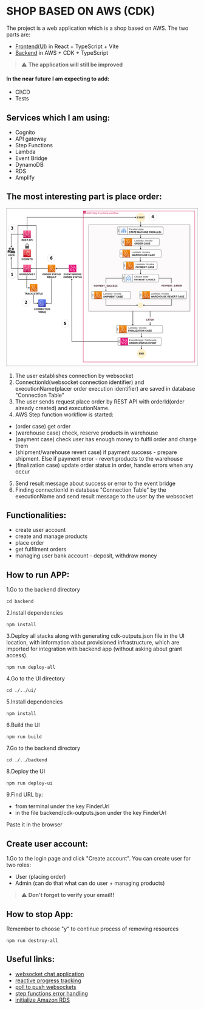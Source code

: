 # SHOP BASED ON AWS (CDK)

The project is a web application which is a shop based on AWS. The two parts are:
- [Frontend(UI)](https://github.com/MartinMartinni/aws-shop/blob/main/ui/README.md) in React + TypeScript + Vite
- [Backend](https://github.com/MartinMartinni/aws-shop/blob/main/backend/README.md) in AWS + CDK + TypeScript

> :warning:  **The application will still be improved**
#### In the near future I am expecting to add:
- CI\CD
- Tests

## Services which I am using:
- Cognito
- API gateway
- Step Functions
- Lambda
- Event Bridge
- DynamoDB
- RDS
- Amplify

## The most interesting part is place order:
![alt text](https://github.com/MartinMartinni/aws-shop/blob/main/place_order_workflow.drawio.png)

1. The user establishes connection by websocket
2. ConnectionId(websocket connection identifier) and executionName(placer order execution identifier) are saved in database "Connection Table"
3. The user sends request place order by REST API with orderId(order already created) and executionName.
4. AWS Step function workflow is started:
- (order case) get order
- (warehouse case) check, reserve products in warehouse
- (payment case) check user has enough money to fulfil order and charge them
- (shipment/warehouse revert case) if payment success - prepare shipment. Else if payment error - revert products to the warehouse
- (finalization case) update order status in order, handle errors when any occur
5. Send result message about success or error to the event bridge
6. Finding connectionId in database "Connection Table" by the executionName and send result message to the user by the websocket

## Functionalities:
- create user account
- create and manage products
- place order
- get fulfilment orders
- managing user bank account - deposit, withdraw money

## How to run APP:
1.Go to the backend directory
```
cd backend
```

2.Install dependencies
```
npm install
```

3.Deploy all stacks along with generating cdk-outputs.json file in the UI location, with information about provisioned infrastructure,
which are imported for integration with backend app (without asking about grant access).
```
npm run deploy-all
```

4.Go to the UI directory
```
cd ./../ui/
```

5.Install dependencies
```
npm install
```

6.Build the UI
```
npm run build
```

7.Go to the backend directory
```
cd ./../backend
```

8.Deploy the UI
```
npm run deploy-ui
```

9.Find URL by:
- from terminal under the key FinderUrl
- in the file backend/cdk-outputs.json under the key FinderUrl

Paste it in the browser

## Create user account:
1.Go to the login page and click "Create account". You can create user for two roles:
- User (placing order)
- Admin (can do that what can do user + managing products)

> :warning:  **Don't forget to verify your email!!**

## How to stop App:
Remember to choose "y" to continue process of removing resources
```
npm run destroy-all
```

## Useful links:
- [websocket chat application](https://github.com/aws-samples/websocket-chat-application/tree/main)
- [reactive progress tracking](https://aws.amazon.com/blogs/compute/implementing-reactive-progress-tracking-for-aws-step-functions/)
- [poll to push websockets](https://aws.amazon.com/blogs/compute/from-poll-to-push-transform-apis-using-amazon-api-gateway-rest-apis-and-websockets/)
- [step functions error handling](https://dashbird.io/blog/aws-step-functions-error-handling/)
- [initialize Amazon RDS](https://aws.amazon.com/blogs/infrastructure-and-automation/use-aws-cdk-to-initialize-amazon-rds-instances/)
